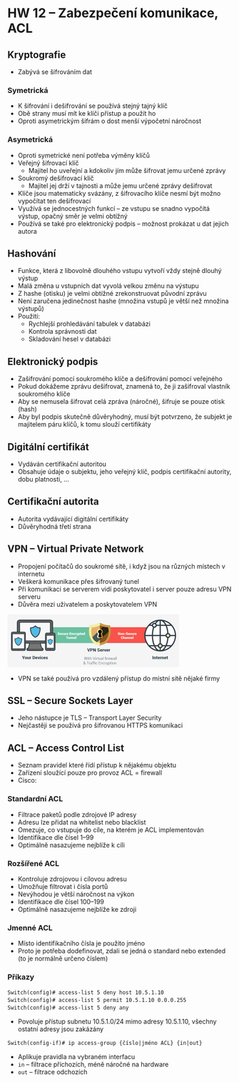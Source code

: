 # HW 12 – Zabezpečení komunikace, ACL

## Kryptografie

* Zabývá se šifrováním dat

### Symetrická

* K šifrování i dešifrování se používá stejný tajný klíč
* Obě strany musí mít ke klíči přístup a použít ho
* Oproti asymetrickým šifrám o dost menší výpočetní náročnost

### Asymetrická

* Oproti symetrické není potřeba výměny klíčů
* Veřejný šifrovací klíč
  * Majitel ho uveřejní a kdokoliv jím může šifrovat jemu určené zprávy
* Soukromý dešifrovací klíč
  * Majitel jej drží v tajnosti a může jemu určené zprávy dešifrovat
* Klíče jsou matematicky svázány, z šifrovacího klíče nesmí být možno vypočítat ten dešifrovací
* Využívá se jednocestných funkcí – ze vstupu se snadno vypočítá výstup, opačný směr je velmi obtížný
* Používá se také pro elektronický podpis – možnost prokázat u dat jejich autora

## Hashování

* Funkce, která z libovolně dlouhého vstupu vytvoří vždy stejně dlouhý výstup
* Malá změna u vstupních dat vyvolá velkou změnu na výstupu
* Z hashe (otisku) je velmi obtížné zrekonstruovat původní zprávu
* Není zaručena jedinečnost hashe (množina vstupů je větší než množina výstupů)
* Použití:
  * Rychlejší prohledávání tabulek v databázi
  * Kontrola správnosti dat
  * Skladování hesel v databázi

## Elektronický podpis

* Zašifrování pomocí soukromého klíče a dešifrování pomocí veřejného
* Pokud dokážeme zprávu dešifrovat, znamená to, že ji zašifroval vlastník soukromého klíče
* Aby se nemusela šifrovat celá zpráva (náročné), šifruje se pouze otisk (hash)
* Aby byl podpis skutečně důvěryhodný, musí být potvrzeno, že subjekt je majitelem páru klíčů, k tomu slouží certifikáty

## Digitální certifikát

* Vydáván certifikační autoritou
* Obsahuje údaje o subjektu, jeho veřejný klíč, podpis certifikační autority, dobu platnosti, ...

## Certifikační autorita

* Autorita vydávající digitální certifikáty
* Důvěryhodná třetí strana

## VPN – Virtual Private Network

* Propojení počítačů do soukromé sítě, i když jsou na různých místech v internetu
* Veškerá komunikace přes šifrovaný tunel
* Při komunikaci se serverem vidí poskytovatel i server pouze adresu VPN serveru
* Důvěra mezi uživatelem a poskytovatelem VPN

![vpn](./img/HW_12_01.PNG)

* VPN se také používá pro vzdálený přístup do místní sítě nějaké firmy

## SSL – Secure Sockets Layer

* Jeho nástupce je TLS – Transport Layer Security
* Nejčastěji se používá pro šifrovanou HTTPS komunikaci

## ACL – Access Control List

* Seznam pravidel které řídí přístup k nějakému objektu
* Zařízení sloužící pouze pro provoz ACL = firewall
* Cisco:

### Standardní ACL

* Filtrace paketů podle zdrojové IP adresy
* Adresu lze přidat na whitelist nebo blacklist
* Omezuje, co vstupuje do cíle, na kterém je ACL implementován
* Identifikace dle čísel 1–99
* Optimálně nasazujeme nejblíže k cíli

### Rozšířené ACL

* Kontroluje zdrojovou i cílovou adresu
* Umožňuje filtrovat i čísla portů
* Nevýhodou je větší náročnost na výkon
* Identifikace dle čísel 100–199
* Optimálně nasazujeme nejblíže ke zdroji

### Jmenné ACL

* Místo identifikačního čísla je použito jméno
* Proto je potřeba dodefinovat, zdali se jedná o standard nebo extended (to je normálně určeno číslem)

### Příkazy

``` txt
Switch(config)# access-list 5 deny host 10.5.1.10
Switch(config)# access-list 5 permit 10.5.1.10 0.0.0.255
Switch(config)# access-list 5 deny any
```

* Povoluje přístup subnetu 10.5.1.0/24 mimo adresy 10.5.1.10, všechny ostatní adresy jsou zakázány

``` txt
Switch(config-if)# ip access-group {číslo|jméno ACL} {in|out} 
```

* Aplikuje pravidla na vybraném interfacu
* `in` – filtrace příchozích, méně náročné na hardware
* `out` – filtrace odchozích
